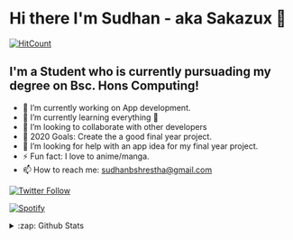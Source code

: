 # Hi there I'm Sudhan - aka Sakazux 👋
[![HitCount](http://hits.dwyl.com/sakazux/sakazux.svg)](http://hits.dwyl.com/sakazux/sakazux)


## I'm a Student who is currently pursuading my degree on  Bsc. Hons Computing!

- 🔭 I’m currently working on App development.
- 🌱 I’m currently learning everything 🤣
- 👯 I’m looking to collaborate with other developers
- 🥅 2020 Goals: Create the a good final year project.
- 🤔 I’m looking for help with an app idea for my final year project.
- ⚡ Fun fact: I love to anime/manga.
- 📫 How to reach me: sudhanbshrestha@gmail.com

[![Twitter Follow](https://img.shields.io/twitter/follow/sakazux?color=%231DA1F2&logo=Twitter&style=for-the-badge)](https://twitter.com/sakazux)

[![Spotify](https://sakazux.vercel.app/api/spotify)](https://open.spotify.com/user/rmulxfewf5uln0fedrhvahmch?si=hSvDc1lrTCiNehUUYGPn7g)

<details>
  <summary>:zap: Github Stats</summary>
  <img align="left" alt="codeSTACKr's Github Stats" src="https://github-readme-stats.sakazux.vercel.app/api?username=sakazux&show_icons=true&hide_border=true" />
</details>
